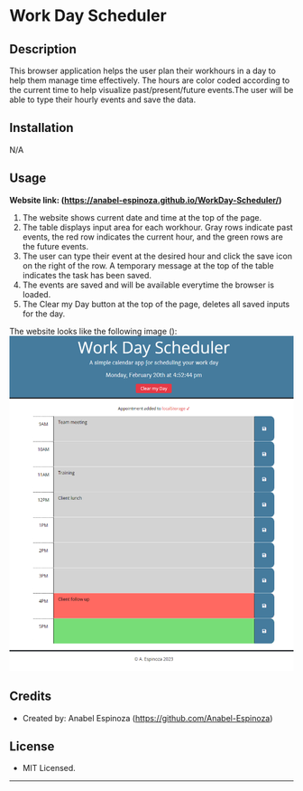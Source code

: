 # Work Day Scheduler

## Description

This browser application helps the user plan their workhours in a day to help them manage time effectively. 
The hours are color coded according to the current time to help visualize past/present/future events.The user will be able to type their hourly events and save the data. 

## Installation

N/A

## Usage

**Website link: (https://anabel-espinoza.github.io/WorkDay-Scheduler/)**

1. The website shows current date and time at the top of the page. 
2. The table displays input area for each workhour. Gray rows indicate past events, the red row indicates the current hour, and the green rows are the future events.
3. The user can type their event at the desired hour and click the save icon on the right of the row. A temporary message at the top of the table indicates the task has been saved. 
4. The events are saved and will be available everytime the browser is loaded. 
5. The Clear my Day button at the top of the page, deletes all saved inputs for the day.

The website looks like the following image ():
![WorkDay-Scheduler screenshot](./Assets/images/workday-scheduler.png)


## Credits

- Created by: Anabel Espinoza (https://github.com/Anabel-Espinoza)

## License

- MIT Licensed.
---